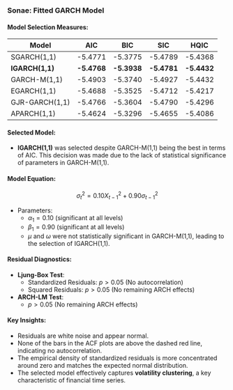 ### Sonae: Fitted GARCH Model ###

#### Model Selection Measures:
| Model            | AIC      | BIC      | SIC      | HQIC     |
|------------------|----------|----------|----------|----------|
| SGARCH(1,1)      | -5.4771  | -5.3775  | -5.4789  | -5.4368  |
| **IGARCH(1,1)**  | **-5.4768** | **-5.3938** | **-5.4781** | **-5.4432** |
| GARCH-M(1,1)     | -5.4903  | -5.3740  | -5.4927  | -5.4432  |
| EGARCH(1,1)      | -5.4688  | -5.3525  | -5.4712  | -5.4217  |
| GJR-GARCH(1,1)   | -5.4766  | -5.3604  | -5.4790  | -5.4296  |
| APARCH(1,1)      | -5.4624  | -5.3296  | -5.4655  | -5.4086  |

#### Selected Model:
- **IGARCH(1,1)** was selected despite GARCH-M(1,1) being the best in terms of AIC. This decision was made due to the lack of statistical significance of parameters in GARCH-M(1,1).

#### Model Equation:
$$
\sigma_t^2 = 0.10 X_{t-1}^2 + 0.90 \sigma_{t-1}^2
$$

- Parameters:
  - $\alpha_1 = 0.10$ (significant at all levels)
  - $\beta_1 = 0.90$ (significant at all levels)
  - $\mu$ and $\omega$ were not statistically significant in GARCH-M(1,1), leading to the selection of IGARCH(1,1).

#### Residual Diagnostics:
- **Ljung-Box Test**:
  - Standardized Residuals: $p > 0.05$ (No autocorrelation)
  - Squared Residuals: $p > 0.05$ (No remaining ARCH effects)
- **ARCH-LM Test**:
  - $p > 0.05$ (No remaining ARCH effects)

#### Key Insights:
- Residuals are white noise and appear normal.
- None of the bars in the ACF plots are above the dashed red line, indicating no autocorrelation.
- The empirical density of standardized residuals is more concentrated around zero and matches the expected normal distribution.
- The selected model effectively captures **volatility clustering**, a key characteristic of financial time series.
